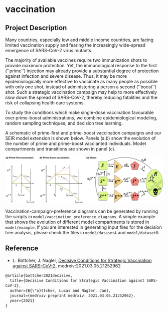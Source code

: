 # vaccination

## Project Description

Many countries, especially low and middle income countries, are facing limited vaccination supply and fearing the increasingly wide-spread emergence of SARS-CoV-2 virus mutants.

The majority of available vaccines require two immunization shots to provide maximum protection. Yet, the immunological response to the first (''prime'') injection may already provide a substantial degree of protection against infection and severe disease. Thus, it may be more epidemiologically more effective to vaccinate as many people as possible with only one shot, instead of administering a person a second (''boost'') shot. Such a strategic vaccination campaign may help to more effectively slow down the spread of SARS-CoV-2, thereby reducing fatalities and the risk of collapsing health care systems.

To study the conditions which make single-dose vaccination favourable over prime-boost administrations, we combine epidemiological modeling, random sampling techniques, and decision tree learning.

A schematic of prime-first and prime-boost vaccination campaigns and our SEIR model extension is shown below. Panels (a,b) show the evolution of the number of prime and prime-boost vaccianted individuals. Model compartments and transitions are shown in panel (c).

![Image](illustration_final.png)

Vaccination-campaign-preference diagrams can be generated by running the scripts in ``model/vaccination_preference_diagrams``. A simple example that shows the evolution of different model compartments is stored in ``model/example``. If you are interested in generating input files for the decision tree analysis, please check the files in ``model/datasetA`` and ``model/datasetB``.

## Reference
* L. Böttcher, J. Nagler, [Decisive Conditions for Strategic Vaccination against SARS-CoV-2](https://www.medrxiv.org/content/10.1101/2021.03.05.21252962v1), medrxiv:2021.03.05.21252962

```
@article{bottcher2021decisive,
  title={Decisive Conditions for Strategic Vaccination against SARS-CoV-2},
  author={B{\"o}ttcher, Lucas and Nagler, Jan},
  journal={medrxiv preprint medrxiv: 2021.03.05.21252962},
  year={2021}
}
```
